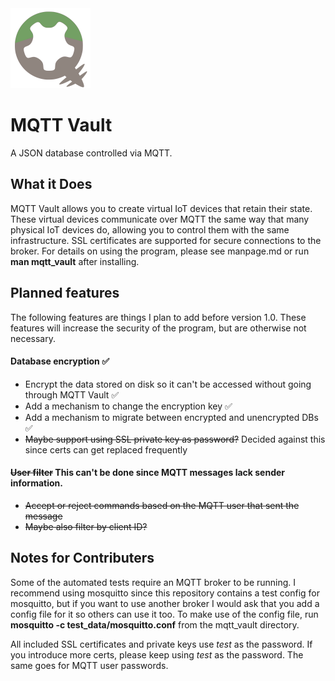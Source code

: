 <img src="mqtt_vault.svg" alt="MQTT Vault logo" width="128"/>

# MQTT Vault

A JSON database controlled via MQTT.

## What it Does

MQTT Vault allows you to create virtual IoT devices that retain their state.
These virtual devices communicate over MQTT the same way that many physical IoT devices do, allowing you to control them with the same infrastructure.
SSL certificates are supported for secure connections to the broker.
For details on using the program, please see manpage.md or run **man mqtt_vault** after installing.

## Planned features

The following features are things I plan to add before version 1.0.
These features will increase the security of the program, but are otherwise not necessary.

#### Database encryption ✅
  - Encrypt the data stored on disk so it can't be accessed without going through MQTT Vault ✅
  - Add a mechanism to change the encryption key ✅
  - Add a mechanism to migrate between encrypted and unencrypted DBs ✅
  - ~~Maybe support using SSL private key as password?~~ Decided against this since certs can get replaced frequently
#### ~~User filter~~ This can't be done since MQTT messages lack sender information.
  - ~~Accept or reject commands based on the MQTT user that sent the message~~
  - ~~Maybe also filter by client ID?~~

## Notes for Contributers

Some of the automated tests require an MQTT broker to be running.
I recommend using mosquitto since this repository contains a test config for mosquitto, but if you want to use another broker I would ask that you add a config file for it so others can use it too.
To make use of the config file, run **mosquitto -c test_data/mosquitto.conf** from the mqtt_vault directory.

All included SSL certificates and private keys use *test* as the password.
If you introduce more certs, please keep using *test* as the password.
The same goes for MQTT user passwords.
